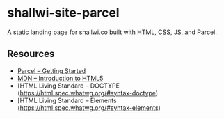 # shallwi-site-parcel
A static landing page for shallwi.co built with HTML, CSS, JS, and Parcel. 

## Resources
- [Parcel – Getting Started](https://parceljs.org/getting_started.html)
- [MDN – Introduction to HTML5](https://developer.mozilla.org/en-US/docs/Web/Guide/HTML/HTML5/Introduction_to_HTML5)
- [HTML Living Standard – DOCTYPE (https://html.spec.whatwg.org/#syntax-doctype)
- [HTML Living Standard – Elements (https://html.spec.whatwg.org/#syntax-elements)
